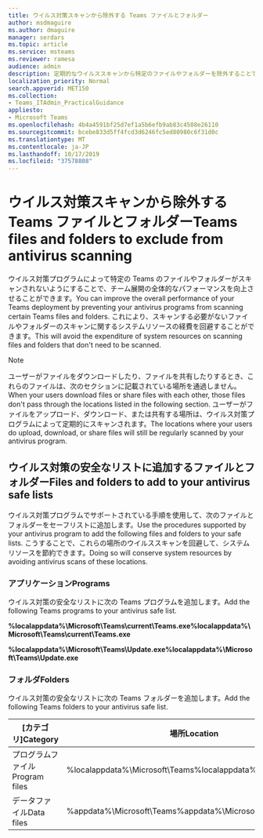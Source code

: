 ```yaml
---
title: ウイルス対策スキャンから除外する Teams ファイルとフォルダー
author: msdmaguire
ms.author: dmaguire
manager: serdars
ms.topic: article
ms.service: msteams
ms.reviewer: ramesa
audience: admin
description: 定期的なウイルススキャンから特定のファイルやフォルダーを除外することで、チームのパフォーマンスを向上させます。
localization_priority: Normal
search.appverid: MET150
ms.collection:
- Teams_ITAdmin_PracticalGuidance
appliesto:
- Microsoft Teams
ms.openlocfilehash: 4b4a4591bf25d7ef1a5b6efb9ab83c4508e26110
ms.sourcegitcommit: bcebe833d5ff4fcd3d6246fc5ed80980c6f31d0c
ms.translationtype: MT
ms.contentlocale: ja-JP
ms.lasthandoff: 10/17/2019
ms.locfileid: "37578808"
---
```

<a name="teams-files-and-folders-to-exclude-from-antivirus-scanning"></a><span data-ttu-id="af8e8-103">ウイルス対策スキャンから除外する Teams ファイルとフォルダー</span><span class="sxs-lookup"><span data-stu-id="af8e8-103">Teams files and folders to exclude from antivirus scanning</span></span>
=================================

<span data-ttu-id="af8e8-104">ウイルス対策プログラムによって特定の Teams のファイルやフォルダーがスキャンされないようにすることで、チーム展開の全体的なパフォーマンスを向上させることができます。</span><span class="sxs-lookup"><span data-stu-id="af8e8-104">You can improve the overall performance of your Teams deployment by preventing your antivirus programs from scanning certain Teams files and folders.</span></span> <span data-ttu-id="af8e8-105">これにより、スキャンする必要がないファイルやフォルダーのスキャンに関するシステムリソースの経費を回避することができます。</span><span class="sxs-lookup"><span data-stu-id="af8e8-105">This will avoid the expenditure of system resources on scanning files and folders that don't need to be scanned.</span></span>

> [!NOTE]
> <span data-ttu-id="af8e8-106">ユーザーがファイルをダウンロードしたり、ファイルを共有したりするとき、これらのファイルは、次のセクションに記載されている場所を通過しません。</span><span class="sxs-lookup"><span data-stu-id="af8e8-106">When your users download files or share files with each other, those files don't pass through the locations listed in the following section.</span></span> <span data-ttu-id="af8e8-107">ユーザーがファイルをアップロード、ダウンロード、または共有する場所は、ウイルス対策プログラムによって定期的にスキャンされます。</span><span class="sxs-lookup"><span data-stu-id="af8e8-107">The locations where your users do upload, download, or share files will still be regularly scanned by your antivirus program.</span></span>

## <a name="files-and-folders-to-add-to-your-antivirus-safe-lists"></a><span data-ttu-id="af8e8-108">ウイルス対策の安全なリストに追加するファイルとフォルダー</span><span class="sxs-lookup"><span data-stu-id="af8e8-108">Files and folders to add to your antivirus safe lists</span></span>

<span data-ttu-id="af8e8-109">ウイルス対策プログラムでサポートされている手順を使用して、次のファイルとフォルダーをセーフリストに追加します。</span><span class="sxs-lookup"><span data-stu-id="af8e8-109">Use the procedures supported by your antivirus program to add the following files and folders to your safe lists.</span></span> <span data-ttu-id="af8e8-110">こうすることで、これらの場所のウイルススキャンを回避して、システムリソースを節約できます。</span><span class="sxs-lookup"><span data-stu-id="af8e8-110">Doing so will conserve system resources by avoiding antivirus scans of these locations.</span></span>

### <a name="programs"></a><span data-ttu-id="af8e8-111">アプリケーション</span><span class="sxs-lookup"><span data-stu-id="af8e8-111">Programs</span></span>

<span data-ttu-id="af8e8-112">ウイルス対策の安全なリストに次の Teams プログラムを追加します。</span><span class="sxs-lookup"><span data-stu-id="af8e8-112">Add the following Teams programs to your antivirus safe list.</span></span>

<span data-ttu-id="af8e8-113">**%localappdata%\Microsoft\Teams\current\Teams.exe**</span><span class="sxs-lookup"><span data-stu-id="af8e8-113">**%localappdata%\Microsoft\Teams\current\Teams.exe**</span></span>

<span data-ttu-id="af8e8-114">**%localappdata%\Microsoft\Teams\Update.exe**</span><span class="sxs-lookup"><span data-stu-id="af8e8-114">**%localappdata%\Microsoft\Teams\Update.exe**</span></span>

### <a name="folders"></a><span data-ttu-id="af8e8-115">フォルダ</span><span class="sxs-lookup"><span data-stu-id="af8e8-115">Folders</span></span>

<span data-ttu-id="af8e8-116">ウイルス対策の安全なリストに次の Teams フォルダーを追加します。</span><span class="sxs-lookup"><span data-stu-id="af8e8-116">Add the following Teams folders to your antivirus safe list.</span></span>

|<span data-ttu-id="af8e8-117">[カテゴリ]</span><span class="sxs-lookup"><span data-stu-id="af8e8-117">Category</span></span>  |<span data-ttu-id="af8e8-118">場所</span><span class="sxs-lookup"><span data-stu-id="af8e8-118">Location</span></span>  |
|---------|---------|
|<span data-ttu-id="af8e8-119">プログラムファイル</span><span class="sxs-lookup"><span data-stu-id="af8e8-119">Program files</span></span>  |<span data-ttu-id="af8e8-120">%localappdata%\Microsoft\Teams</span><span class="sxs-lookup"><span data-stu-id="af8e8-120">%localappdata%\Microsoft\Teams</span></span>|
|<span data-ttu-id="af8e8-121">データファイル</span><span class="sxs-lookup"><span data-stu-id="af8e8-121">Data files</span></span>     |<span data-ttu-id="af8e8-122">%appdata%\Microsoft\Teams</span><span class="sxs-lookup"><span data-stu-id="af8e8-122">%appdata%\Microsoft\Teams</span></span>\|